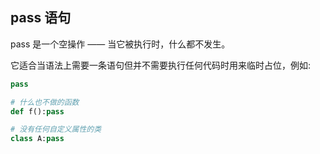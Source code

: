 ## pass 语句

pass 是一个空操作 —— 当它被执行时，什么都不发生。

它适合当语法上需要一条语句但并不需要执行任何代码时用来临时占位，例如:


```python
pass
```


```python
# 什么也不做的函数
def f():pass

# 没有任何自定义属性的类
class A:pass
```
